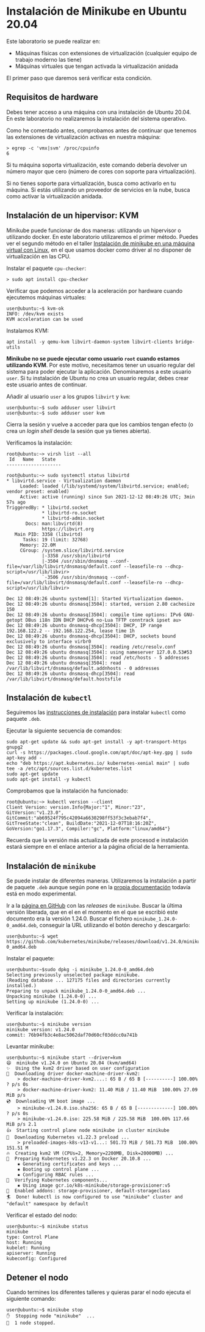 # Instalación de Minikube en Ubuntu 20.04

Este laboratorio se puede realizar en:
* Máquinas físicas con extensiones de virtualización (cualquier
  equipo de trabajo moderno las tiene)
* Máquinas virtuales que tengan activada la virtualización anidada

El primer paso que daremos será verificar esta condición.
## Requisitos de hardware

Debes tener acceso a una máquina con una instalación de Ubuntu 20.04. En este laboratorio
no realizaremos la instalación del sistema operativo.

Como he comentado antes, comprobamos antes de continuar que tenemos las extensiones de 
virtualización activas en nuestra máquina:

```shell
> egrep -c 'vmx|svm' /proc/cpuinfo
6
```

Si tu máquina soporta virtualización, este comando debería devolver un número
mayor que cero (número de cores con soporte para virtualización).

Si no tienes soporte para virtualización, busca como activarlo en tu máquina. Si
estás utilizando un proveedor de servicios en la nube, busca como activar
la virtualización anidada.

## Instalación de un hipervisor: KVM

Minikube puede funcionar de dos maneras: utilizando un hipervisor o utilizando docker.
En este laboratorio utilizaremos el primer método. Puedes ver el segundo método en el
taller 
[Instalación de minikube en una máquina virtual con Linux](../instalacion-minikube-en-maquina-virtual-linux/README.md), en el que usamos
docker como driver al no disponer de virtualización en las CPU.

Instalar el paquete `cpu-checker`:

```shell
> sudo apt install cpu-checker
```

Verificar que podemos acceder a la aceleración por hardware cuando ejecutemos 
máquinas virtuales:

```shell
user@ubuntu:~$ kvm-ok
INFO: /dev/kvm exists
KVM acceleration can be used
```

Instalamos KVM:

```shell
apt install -y qemu-kvm libvirt-daemon-system libvirt-clients bridge-utils
```

**Minikube no se puede ejecutar como usuario `root` cuando estamos utilizando KVM**. Por este
motivo, necesitamos tener un usuario regular del sistema para poder ejecutar la aplicación.
Denominaremos a este usuario `user`. Si tu instalación de Ubuntu no crea un usuario
regular, debes crear este usuario antes de continuar. 

Añadir al usuario `user` a los grupos `libvirt` y `kvm`:

```shell
user@ubuntu:~$ sudo adduser user libvirt
user@ubuntu:~$ sudo adduser user kvm
```

Cierra la sesión y vuelve a acceder para que los cambios tengan efecto (o crea
un _login shell_ desde la sesión que ya tienes abierta).

Verificamos la instalación:

```shell
root@ubuntu:~> virsh list --all
 Id   Name   State
--------------------

```

```text
root@ubuntu:~> sudo systemctl status libvirtd
* libvirtd.service - Virtualization daemon
     Loaded: loaded (/lib/systemd/system/libvirtd.service; enabled; vendor preset: enabled)
     Active: active (running) since Sun 2021-12-12 08:49:26 UTC; 3min 57s ago
TriggeredBy: * libvirtd.socket
             * libvirtd-ro.socket
             * libvirtd-admin.socket
       Docs: man:libvirtd(8)
             https://libvirt.org
   Main PID: 3358 (libvirtd)
      Tasks: 19 (limit: 32768)
     Memory: 22.0M
     CGroup: /system.slice/libvirtd.service
             |-3358 /usr/sbin/libvirtd
             |-3504 /usr/sbin/dnsmasq --conf-file=/var/lib/libvirt/dnsmasq/default.conf --leasefile-ro --dhcp-script=/usr/lib/libvir>
             `-3506 /usr/sbin/dnsmasq --conf-file=/var/lib/libvirt/dnsmasq/default.conf --leasefile-ro --dhcp-script=/usr/lib/libvir>

Dec 12 08:49:26 ubuntu systemd[1]: Started Virtualization daemon.
Dec 12 08:49:26 ubuntu dnsmasq[3504]: started, version 2.80 cachesize 150
Dec 12 08:49:26 ubuntu dnsmasq[3504]: compile time options: IPv6 GNU-getopt DBus i18n IDN DHCP DHCPv6 no-Lua TFTP conntrack ipset au>
Dec 12 08:49:26 ubuntu dnsmasq-dhcp[3504]: DHCP, IP range 192.168.122.2 -- 192.168.122.254, lease time 1h
Dec 12 08:49:26 ubuntu dnsmasq-dhcp[3504]: DHCP, sockets bound exclusively to interface virbr0
Dec 12 08:49:26 ubuntu dnsmasq[3504]: reading /etc/resolv.conf
Dec 12 08:49:26 ubuntu dnsmasq[3504]: using nameserver 127.0.0.53#53
Dec 12 08:49:26 ubuntu dnsmasq[3504]: read /etc/hosts - 5 addresses
Dec 12 08:49:26 ubuntu dnsmasq[3504]: read /var/lib/libvirt/dnsmasq/default.addnhosts - 0 addresses
Dec 12 08:49:26 ubuntu dnsmasq-dhcp[3504]: read /var/lib/libvirt/dnsmasq/default.hostsfile
```

## Instalación de `kubectl`

Seguiremos las [instrucciones de instalación](https://kubernetes.io/docs/tasks/tools/install-kubectl-linux/#install-using-native-package-management) para instalar
`kubectl` como paquete `.deb`.

Ejecutar la siguiente secuencia de comandos:

```shell
sudo apt-get update && sudo apt-get install -y apt-transport-https gnupg2
curl -s https://packages.cloud.google.com/apt/doc/apt-key.gpg | sudo apt-key add -
echo "deb https://apt.kubernetes.io/ kubernetes-xenial main" | sudo tee -a /etc/apt/sources.list.d/kubernetes.list
sudo apt-get update
sudo apt-get install -y kubectl
```

Comprobamos que la instalación ha funcionado:

```shell
root@ubuntu:~> kubectl version --client
Client Version: version.Info{Major:"1", Minor:"23", GitVersion:"v1.23.0", GitCommit:"ab69524f795c42094a6630298ff53f3c3ebab7f4", GitTreeState:"clean", BuildDate:"2021-12-07T18:16:20Z", GoVersion:"go1.17.3", Compiler:"gc", Platform:"linux/amd64"}
```

Recuerda que la versión más actualizada de este procesod e instalación
estará siempre en el enlace anterior a la página oficial de la herramienta.

## Instalación de `minikube`

Se puede instalar de diferentes maneras. Utilizaremos la instalación a partir
de paquete `.deb` aunque según pone en la 
[propia documentación](https://minikube.sigs.k8s.io/docs/start/)
todavía está en modo experimental.

Ir a la [página en GitHub](https://github.com/kubernetes/minikube/releases) 
con las _releases_ de `minikube`. Buscar la última versión liberada, que en el
en el momento en el que se escribió este documento era la versión 1.24.0. Buscar 
el fichero `minikube_1.24.0-0_amd64.deb`, conseguir la URL utilizando el botón
derecho y descargarlo:

```shell
user@ubuntu:~$ wget https://github.com/kubernetes/minikube/releases/download/v1.24.0/minikube_1.24.0-0_amd64.deb
```

Instalar el paquete:

```shell
user@ubuntu:~$sudo dpkg -i minikube_1.24.0-0_amd64.deb
Selecting previously unselected package minikube.
(Reading database ... 127175 files and directories currently installed.)
Preparing to unpack minikube_1.24.0-0_amd64.deb ...
Unpacking minikube (1.24.0-0) ...
Setting up minikube (1.24.0-0) ...
```

Verificar la instalación:

```shell
user@ubuntu:~$ minikube version
minikube version: v1.24.0
commit: 76b94fb3c4e8ac5062daf70d60cf03ddcc0a741b
```

Levantar minikube:

```shell
user@ubuntu:~$ minikube start --driver=kvm
😄  minikube v1.24.0 on Ubuntu 20.04 (kvm/amd64)
✨  Using the kvm2 driver based on user configuration
💾  Downloading driver docker-machine-driver-kvm2:
    > docker-machine-driver-kvm2....: 65 B / 65 B [----------] 100.00% ? p/s 0s
    > docker-machine-driver-kvm2: 11.40 MiB / 11.40 MiB  100.00% 27.09 MiB p/s
💿  Downloading VM boot image ...
    > minikube-v1.24.0.iso.sha256: 65 B / 65 B [-------------] 100.00% ? p/s 0s
    > minikube-v1.24.0.iso: 225.58 MiB / 225.58 MiB  100.00% 117.66 MiB p/s 2.1
👍  Starting control plane node minikube in cluster minikube
💾  Downloading Kubernetes v1.22.3 preload ...
    > preloaded-images-k8s-v13-v1...: 501.73 MiB / 501.73 MiB  100.00% 151.51 M
🔥  Creating kvm2 VM (CPUs=2, Memory=2200MB, Disk=20000MB) ...
🐳  Preparing Kubernetes v1.22.3 on Docker 20.10.8 ...
    ▪ Generating certificates and keys ...
    ▪ Booting up control plane ...
    ▪ Configuring RBAC rules ...
🔎  Verifying Kubernetes components...
    ▪ Using image gcr.io/k8s-minikube/storage-provisioner:v5
🌟  Enabled addons: storage-provisioner, default-storageclass
🏄  Done! kubectl is now configured to use "minikube" cluster and "default" namespace by default
```

Verificar el estado del nodo:

```shell
user@ubuntu:~$ minikube status
minikube
type: Control Plane
host: Running
kubelet: Running
apiserver: Running
kubeconfig: Configured
```

## Detener el nodo

Cuando termines los diferentes talleres y quieras parar el nodo ejecuta el siguiente comando:

```shell
user@ubuntu:~$ minikube stop
✋  Stopping node "minikube"  ...
🛑  1 node stopped.
```
